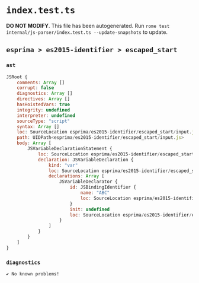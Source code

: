 # `index.test.ts`

**DO NOT MODIFY**. This file has been autogenerated. Run `rome test internal/js-parser/index.test.ts --update-snapshots` to update.

## `esprima > es2015-identifier > escaped_start`

### `ast`

```javascript
JSRoot {
	comments: Array []
	corrupt: false
	diagnostics: Array []
	directives: Array []
	hasHoistedVars: true
	integrity: undefined
	interpreter: undefined
	sourceType: "script"
	syntax: Array []
	loc: SourceLocation esprima/es2015-identifier/escaped_start/input.js 1:0-2:0
	path: UIDPath<esprima/es2015-identifier/escaped_start/input.js>
	body: Array [
		JSVariableDeclarationStatement {
			loc: SourceLocation esprima/es2015-identifier/escaped_start/input.js 1:0-1:13
			declaration: JSVariableDeclaration {
				kind: "var"
				loc: SourceLocation esprima/es2015-identifier/escaped_start/input.js 1:0-1:13
				declarations: Array [
					JSVariableDeclarator {
						id: JSBindingIdentifier {
							name: "ABC"
							loc: SourceLocation esprima/es2015-identifier/escaped_start/input.js 1:4-1:12 (ABC)
						}
						init: undefined
						loc: SourceLocation esprima/es2015-identifier/escaped_start/input.js 1:4-1:12
					}
				]
			}
		}
	]
}
```

### `diagnostics`

```
✔ No known problems!

```
